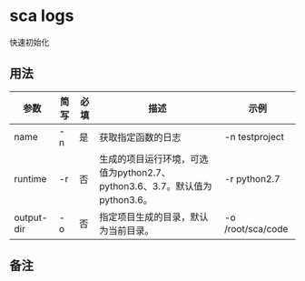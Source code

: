 # sca logs

快速初始化

## 用法

 参数 | 简写 | 必填 | 描述 | 示例
 ------------|------------| ------------|------------|------------
 name|-n|是|获取指定函数的日志|-n testproject
 runtime|-r|否|生成的项目运行环境，可选值为python2.7、python3.6、3.7。默认值为 python3.6。	|-r python2.7
output-dir|-o|否|指定项目生成的目录，默认为当前目录。|-o /root/sca/code


## 备注
